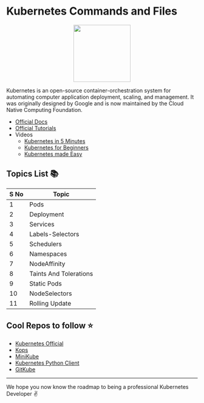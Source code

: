 # Kubernetes Commands and Files

<p align="center"><img height="150" src="https://cdn.geekwire.com/wp-content/uploads/2016/11/kubernetes-logo.png"></p>

Kubernetes is an open-source container-orchestration system for automating computer application deployment, scaling, and management. It was originally designed by Google and is now maintained by the Cloud Native Computing Foundation.

- [Official Docs](https://kubernetes.io/docs/home/)
- [Official Tutorials](https://kubernetes.io/docs/tutorials/)
- Videos
  - [Kubernetes in 5 Minutes](https://www.youtube.com/watch?v=PH-2FfFD2PU)
  - [Kubernetes for Beginners](https://www.youtube.com/watch?v=l_lWfipUimk&list=PLhW3qG5bs-L8EU_Oocu6RkNPpYpaamtXX)
  - [Kubernetes made Easy](https://www.youtube.com/watch?v=jgmdY73RF6w&list=PLMPZQTftRCS8Pp4wiiUruly5ODScvAwcQ)

## Topics List :books:

| S No | Topic                  |
| ---- | ---------------------- |
| 1    | Pods                   |
| 2    | Deployment             |
| 3    | Services               |
| 4    | Labels-Selectors       |
| 5    | Schedulers             |
| 6    | Namespaces             |
| 7    | NodeAffinity           |
| 8    | Taints And Tolerations |
| 9    | Static Pods            |
| 10   | NodeSelectors          |
| 11   | Rolling Update         |

## Cool Repos to follow :star:

- [Kubernetes Official](https://github.com/kubernetes/kubernetes)
- [Kops](https://github.com/kubernetes/kops)
- [MiniKube](https://github.com/kubernetes/minikube)
- [Kubernetes Python Client](https://github.com/kubernetes-client/python)
- [GitKube](https://github.com/hasura/gitkube)

<hr>

We hope you now know the roadmap to being a professional Kubernetes Developer :v:
